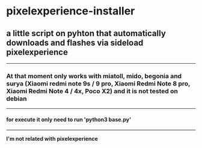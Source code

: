 # pixelexperience-installer
## a little script on pyhton that automatically downloads and flashes via sideload pixelexperience
* * *
### At that moment only works with miatoll, mido, begonia and surya (Xiaomi redmi note 9s / 9 pro, Xiaomi Redmi Note 8 pro, Xiaomi Redmi Note 4 / 4x, Poco X2) and **it is not tested on debian**
* * *
#### for execute it only need to run 'python3 base.py'
- - -

**I'm not related with pixelexperience**
